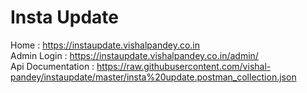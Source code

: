 # Insta Update

Home : https://instaupdate.vishalpandey.co.in  
Admin Login : https://instaupdate.vishalpandey.co.in/admin/  
Api Documentation : https://raw.githubusercontent.com/vishal-pandey/instaupdate/master/insta%20update.postman_collection.json  
